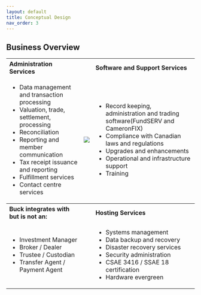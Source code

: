 ```yaml
---
layout: default
title: Conceptual Design
nav_order: 3
---
```


## Business Overview

<table>
  <tr>
    <th align="left">Administration Services</th>
    <th></th>
    <th align="left">Software and Support Services</th>
  </tr>
  <tr>
    <td>
      <ul>
        <li>Data management and transaction processing</li>
        <li>Valuation, trade, settlement, processing</li>
        <li>Reconciliation</li>
        <li>Reporting and member communication</li>
        <li>Tax receipt issuance and reporting</li>
        <li>Fulfillment services</li>
        <li>Contact centre services</li>
      </ul>
    </td>
    <td>
      <img src="https://user-images.githubusercontent.com/20475336/178588071-5589f2aa-ec05-4433-b814-8082a73d320b.png">
    </td>
    <td>
      <ul>
        <li>Record keeping, administration and trading software(FundSERV and CameronFIX)</li>
        <li>Compliance with Canadian laws and regulations</li>
        <li>Upgrades and enhancements</li>
        <li>Operational and infrastructure support</li>
        <li>Training</li>
      </ul>
    </td>
  </tr>
  <tr>
    <th align="left">Buck integrates with but is not an:</th>
    <th></th>
    <th align="left">Hosting Services</th>
  </tr>
  <tr>
    <td>
      <ul>
        <li>Investment Manager</li>
        <li>Broker / Dealer</li>
        <li>Trustee / Custodian</li>
        <li>Transfer Agent / Payment Agent</li>
      </ul>
    </td>
    <td>
    </td>
    <td>
      <ul>
        <li>Systems management</li>
        <li>Data backup and recovery</li>
        <li>Disaster recovery services</li>
        <li>Security administration</li>
        <li>CSAE 3416 / SSAE 18 certification</li>
        <li>Hardware evergreen</li>
      </ul>
    </td>
  </tr>
</table>
